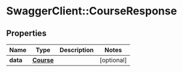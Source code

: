 # SwaggerClient::CourseResponse

## Properties
Name | Type | Description | Notes
------------ | ------------- | ------------- | -------------
**data** | [**Course**](Course.md) |  | [optional] 

